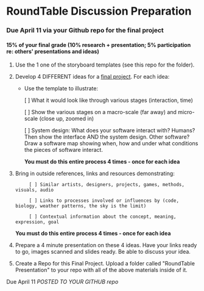 # RoundTable Discussion Preparation 

### Due April 11 via your Github repo for the final project

#### 15% of your final grade (10% research + presentation; 5% participation re: others' presentations and ideas)


1. Use the 1 one of the storyboard templates (see this repo for the folder). 

2. Develop 4 DIFFERENT ideas for a [final project](Final_Project.md). For each idea:

	* Use the template to illustrate:
	
		[ ] What it would look like through various stages (interaction, time)

		[ ] Show the various stages on a macro-scale (far away) and micro-scale (close up, zoomed in)

		[ ] System design: What does your software interact with? Humans? Then show the interface AND the system design. Other software? Draw a software map showing when, how and under what conditions the pieces of software interact.

		**You must do this entire process 4 times - once for each idea**

3. Bring in outside references, links and resources demonstrating:

			[ ] Similar artists, designers, projects, games, methods, visuals, audio

			[ ] Links to processes involved or influences by (code, biology, weather patterns, the sky is the limit)

			[ ] Contextual information about the concept, meaning, expression, goal

	**You must do this entire process 4 times - once for each idea**

4. Prepare a 4 minute presentation on these 4 ideas. Have your links ready to go, images scanned and slides ready. Be able to discuss your idea.

5. Create a Repo for this Final Project. Upload a folder called "RoundTable Presentation" to your repo with all of the above materials inside of it.


Due April 11 *POSTED TO YOUR GITHUB repo* 
